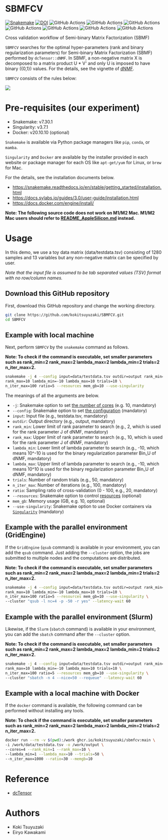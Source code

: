 # SBMFCV

[![Snakemake](https://img.shields.io/badge/snakemake-≥7.30.1-brightgreen.svg)](https://snakemake.github.io)
[![DOI](https://zenodo.org/badge/571380791.svg)](https://zenodo.org/badge/latestdoi/571380791)
![GitHub Actions](https://github.com/kokitsuyuzaki/SBMFCV/actions/workflows/build_test_push.yml/badge.svg)
![GitHub Actions](https://github.com/kokitsuyuzaki/SBMFCV/actions/workflows/dockerrun1.yml/badge.svg)
![GitHub Actions](https://github.com/kokitsuyuzaki/SBMFCV/actions/workflows/dockerrun2.yml/badge.svg)
![GitHub Actions](https://github.com/kokitsuyuzaki/SBMFCV/actions/workflows/dockerrun3.yml/badge.svg)
![GitHub Actions](https://github.com/kokitsuyuzaki/SBMFCV/actions/workflows/unittest1.yml/badge.svg)
![GitHub Actions](https://github.com/kokitsuyuzaki/SBMFCV/actions/workflows/unittest2.yml/badge.svg)
![GitHub Actions](https://github.com/kokitsuyuzaki/SBMFCV/actions/workflows/release-please.yml/badge.svg)

Cross validation workflow of Semi-binary Matrix Factorization (SBMF)

`SBMFCV` searches for the optimal hyper-parameters (rank and binary regularization parameters) for Semi-binary Matrix Factorization (SBMF) performed by `dcTensor::dNMF`. In SBMF, a non-negative matrix X is decomposed to a matrix product U * V' and only U is imposed to have binary ({0,1}) values. For the details, see the vignette of [dNMF](https://cran.r-project.org/web/packages/dcTensor/vignettes/dcTensor-1.html).

`SBMFCV` consists of the rules below:

![](https://github.com/kokitsuyuzaki/SBMFCV/blob/main/plot/dag.png?raw=true)

# Pre-requisites (our experiment)
- Snakemake: v7.30.1
- Singularity: v3.7.1
- Docker: v20.10.10 (optional)

`Snakemake` is available via Python package managers like `pip`, `conda`, or `mamba`.

`Singularity` and `Docker` are available by the installer provided in each website or package manager for each OS like `apt-get/yum` for Linux, or `brew` for Mac.

For the details, see the installation documents below.

- https://snakemake.readthedocs.io/en/stable/getting_started/installation.html
- https://docs.sylabs.io/guides/3.0/user-guide/installation.html
- https://docs.docker.com/engine/install/

**Note: The following source code does not work on M1/M2 Mac. M1/M2 Mac users should refer to [README_AppleSilicon.md](README_AppleSilicon.md) instead.**

# Usage

In this demo, we use a toy data matrix (data/testdata.tsv) consisting of 1280 samples and 13 variables but any non-negative matrix can be specified by user.

*Note that the input file is assumed to be tab separated values (TSV) format with no row/column names.*

## Download this GitHub repository

First, download this GitHub repository and change the working directory.

```bash
git clone https://github.com/kokitsuyuzaki/SBMFCV.git
cd SBMFCV
```

## Example with local machine

Next, perform `SBMFCV` by the `snakemake` command as follows.

**Note: To check if the command is executable, set smaller parameters such as rank_min=2 rank_max=2 lambda_max=2 lambda_min=2 trials=2 n_iter_max=2.**

```bash
snakemake -j 4 --config input=data/testdata.tsv outdir=output rank_min=2 \
rank_max=10 lambda_min=-10 lambda_max=10 trials=10 \
n_iter_max=100 ratio=5 --resources mem_gb=10 --use-singularity
```

The meanings of all the arguments are below.

- `-j`: Snakemake option to set [the number of cores](https://snakemake.readthedocs.io/en/stable/executing/cli.html#useful-command-line-arguments) (e.g. 10, mandatory)
- `--config`: Snakemake option to set [the configuration](https://snakemake.readthedocs.io/en/stable/snakefiles/configuration.html) (mandatory)
- `input`: Input file (e.g., testdata.tsv, mandatory)
- `outdir`: Output directory (e.g., output, mandatory)
- `rank_min`: Lower limit of rank parameter to search (e.g., 2, which is used for the rank parameter J of dNMF, mandatory)
- `rank_max`: Upper limit of rank parameter to search (e.g., 10, which is used for the rank parameter J of dNMF, mandatory)
- `lambda_min`: Lower limit of lambda parameter to search (e.g., -10, which means 10^-10 is used for the binary regularization parameter Bin_U of dNMF, mandatory)
- `lambda_max`: Upper limit of lambda parameter to search (e.g., -10, which means 10^10 is used for the binary regularization parameter Bin_U of dNMF, mandatory)
- `trials`: Number of random trials (e.g., 50, mandatory)
- `n_iter_max`: Number of iterations (e.g., 100, mandatory)
- `ratio`: Sampling ratio of cross-validation (0 - 100, e.g., 20, mandatory)
- `--resources`: Snakemake option to control [resources](https://snakemake.readthedocs.io/en/stable/snakefiles/rules.html#resources) (optional)
- `mem_gb`: Memory usage (GB, e.g. 10, optional)
- `--use-singularity`: Snakemake option to use Docker containers via [`Singularity`](https://snakemake.readthedocs.io/en/stable/snakefiles/deployment.html) (mandatory)

## Example with the parallel environment (GridEngine)

If the `GridEngine` (`qsub` command) is available in your environment, you can add the `qsub` command. Just adding the `--cluster` option, the jobs are submitted to multiple nodes and the computations are distributed.

**Note: To check if the command is executable, set smaller parameters such as rank_min=2 rank_max=2 lambda_max=2 lambda_min=2 trials=2 n_iter_max=2.**

```bash
snakemake -j 4 --config input=data/testdata.tsv outdir=output rank_min=2 \
rank_max=10 lambda_min=-10 lambda_max=10 trials=10 \
n_iter_max=100 ratio=5 --resources mem_gb=10 --use-singularity \
--cluster "qsub -l nc=4 -p -50 -r yes" --latency-wait 60
```

## Example with the parallel environment (Slurm)

Likewise, if the `Slurm` (`sbatch` command) is available in your environment, you can add the `sbatch` command after the `--cluster` option.

**Note: To check if the command is executable, set smaller parameters such as rank_min=2 rank_max=2 lambda_max=2 lambda_min=2 trials=2 n_iter_max=2.**

```bash
snakemake -j 4 --config input=data/testdata.tsv outdir=output rank_min=2 \
rank_max=10 lambda_min=-10 lambda_max=10 trials=10 \
n_iter_max=100 ratio=5 --resources mem_gb=10 --use-singularity \
--cluster "sbatch -n 4 --nice=50 --requeue" --latency-wait 60
```

## Example with a local machine with Docker

If the `docker` command is available, the following command can be performed without installing any tools.

**Note: To check if the command is executable, set smaller parameters such as rank_min=2 rank_max=2 lambda_max=2 lambda_min=2 trials=2 n_iter_max=2.**

```bash
docker run --rm -v $(pwd):/work ghcr.io/kokitsuyuzaki/sbmfcv:main \
-i /work/data/testdata.tsv -o /work/output \
--cores=4 --rank_min=1 --rank_max=10 \
--lambda_min=1 --lambda_max=10 --trials=50 \
--n_iter_max=1000 --ratio=30 --memgb=10
```

# Reference
- [dcTensor](https://cran.r-project.org/web/packages/dcTensor/index.html)

# Authors
- Koki Tsuyuzaki
- Eiryo Kawakami
